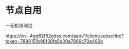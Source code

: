 # 节点自用
一元机场测试

https://xn--4gq62f52gdss.com/api/v1/client/subscribe?token=7898151b98f38fa5d00a7869c70a463b
